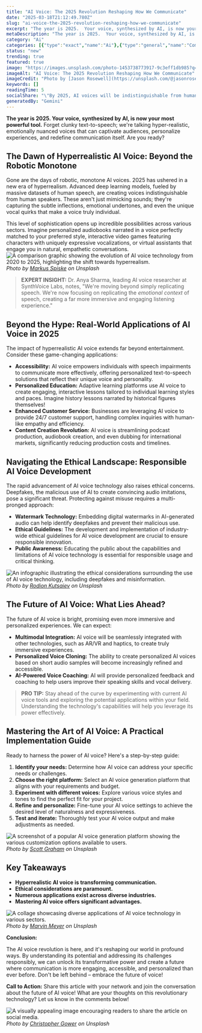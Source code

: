 ```yaml
---
title: "AI Voice: The 2025 Revolution Reshaping How We Communicate"
date: "2025-03-18T21:12:49.780Z"
slug: "ai-voice-the-2025-revolution-reshaping-how-we-communicate"
excerpt: "The year is 2025.  Your voice, synthesized by AI, is now your most powerful tool. Forget clunky text-to-speech; we're talking hyper-realistic, emotionally nuanced voices that can captivate audiences, personalize experiences, and redefine communication itself.  Are you ready?"
metaDescription: "The year is 2025.  Your voice, synthesized by AI, is now your most powerful tool. Forget clunky text-to-speech; we're talking hyper-realistic, emotionally ..."
category: "Ai"
categories: [{"type":"exact","name":"Ai"},{"type":"general","name":"Communications"},{"type":"medium","name":"Speech Technology"},{"type":"specific","name":"Voice Synthesis"},{"type":"niche","name":"Text-to-Speech Engines"}]
status: "new"
trending: true
featured: true
image: "https://images.unsplash.com/photo-1453738773917-9c3eff1db985?q=85&w=1200&fit=max&fm=webp&auto=compress"
imageAlt: "AI Voice: The 2025 Revolution Reshaping How We Communicate"
imageCredit: "Photo by [Jason Rosewell](https://unsplash.com/@jasonrosewell) on Unsplash"
keywords: []
readingTime: 5
socialShare: "\"By 2025, AI voices will be indistinguishable from humans – a game-changer for communication, but also a potential Pandora's Box of ethical dilemmas. Are we ready?\""
generatedBy: "Gemini"
---
```




**The year is 2025.  Your voice, synthesized by AI, is now your most powerful tool.** Forget clunky text-to-speech; we're talking hyper-realistic, emotionally nuanced voices that can captivate audiences, personalize experiences, and redefine communication itself.  Are you ready?

## The Dawn of Hyperrealistic AI Voice: Beyond the Robotic Monotone

Gone are the days of robotic, monotone AI voices.  2025 has ushered in a new era of hyperrealism.  Advanced deep learning models, fueled by massive datasets of human speech, are creating voices indistinguishable from human speakers.  These aren't just mimicking sounds; they're capturing the subtle inflections, emotional undertones, and even the unique vocal quirks that make a voice truly individual.

This level of sophistication opens up incredible possibilities across various sectors. Imagine personalized audiobooks narrated in a voice perfectly matched to your preferred style, interactive video games featuring characters with uniquely expressive vocalizations, or virtual assistants that engage you in natural, empathetic conversations. ![A comparison graphic showing the evolution of AI voice technology from 2020 to 2025, highlighting the shift towards hyperrealism.](https://images.unsplash.com/photo-1526374965328-7f61d4dc18c5?q=85&w=1200&fit=max&fm=webp&auto=compress)
*Photo by [Markus Spiske](https://unsplash.com/@markusspiske) on Unsplash*

> **EXPERT INSIGHT:** Dr. Anya Sharma, leading AI voice researcher at SynthVoice Labs, notes, "We're moving beyond simply replicating speech. We're now focusing on replicating the *emotional context* of speech, creating a far more immersive and engaging listening experience."

## Beyond the Hype: Real-World Applications of AI Voice in 2025

The impact of hyperrealistic AI voice extends far beyond entertainment. Consider these game-changing applications:

*   **Accessibility:**  AI voice empowers individuals with speech impairments to communicate more effectively, offering personalized text-to-speech solutions that reflect their unique voice and personality.
*   **Personalized Education:** Adaptive learning platforms use AI voice to create engaging, interactive lessons tailored to individual learning styles and paces.  Imagine history lessons narrated by historical figures themselves!
*   **Enhanced Customer Service:**  Businesses are leveraging AI voice to provide 24/7 customer support, handling complex inquiries with human-like empathy and efficiency.
*   **Content Creation Revolution:**  AI voice is streamlining podcast production, audiobook creation, and even dubbing for international markets, significantly reducing production costs and timelines.

## Navigating the Ethical Landscape: Responsible AI Voice Development

The rapid advancement of AI voice technology also raises ethical concerns.  Deepfakes, the malicious use of AI to create convincing audio imitations, pose a significant threat.  Protecting against misuse requires a multi-pronged approach:

*   **Watermark Technology:**  Embedding digital watermarks in AI-generated audio can help identify deepfakes and prevent their malicious use.
*   **Ethical Guidelines:**  The development and implementation of industry-wide ethical guidelines for AI voice development are crucial to ensure responsible innovation.
*   **Public Awareness:** Educating the public about the capabilities and limitations of AI voice technology is essential for responsible usage and critical thinking.

![An infographic illustrating the ethical considerations surrounding the use of AI voice technology, including deepfakes and misinformation.](https://images.unsplash.com/photo-1483478550801-ceba5fe50e8e?q=85&w=1200&fit=max&fm=webp&auto=compress)
*Photo by [Rodion Kutsaiev](https://unsplash.com/@frostroomhead) on Unsplash*

## The Future of AI Voice: What Lies Ahead?

The future of AI voice is bright, promising even more immersive and personalized experiences.  We can expect:

*   **Multimodal Integration:**  AI voice will be seamlessly integrated with other technologies, such as AR/VR and haptics, to create truly immersive experiences.
*   **Personalized Voice Cloning:** The ability to create personalized AI voices based on short audio samples will become increasingly refined and accessible.
*   **AI-Powered Voice Coaching:**  AI will provide personalized feedback and coaching to help users improve their speaking skills and vocal delivery.

> **PRO TIP:**  Stay ahead of the curve by experimenting with current AI voice tools and exploring the potential applications within your field.  Understanding the technology's capabilities will help you leverage its power effectively.

## Mastering the Art of AI Voice: A Practical Implementation Guide

Ready to harness the power of AI voice? Here's a step-by-step guide:

1.  **Identify your needs:** Determine how AI voice can address your specific needs or challenges.
2.  **Choose the right platform:** Select an AI voice generation platform that aligns with your requirements and budget.
3.  **Experiment with different voices:** Explore various voice styles and tones to find the perfect fit for your project.
4.  **Refine and personalize:**  Fine-tune your AI voice settings to achieve the desired level of naturalness and expressiveness.
5.  **Test and iterate:**  Thoroughly test your AI voice output and make adjustments as needed.

![A screenshot of a popular AI voice generation platform showing the various customization options available to users.](https://images.unsplash.com/photo-1454165804606-c3d57bc86b40?q=85&w=1200&fit=max&fm=webp&auto=compress)
*Photo by [Scott Graham](https://unsplash.com/@amstram) on Unsplash*

## Key Takeaways

*   **Hyperrealistic AI voice is transforming communication.**
*   **Ethical considerations are paramount.**
*   **Numerous applications exist across diverse industries.**
*   **Mastering AI voice offers significant advantages.**

![A collage showcasing diverse applications of AI voice technology in various sectors.](https://images.unsplash.com/photo-1519389950473-47ba0277781c?q=85&w=1200&fit=max&fm=webp&auto=compress)
*Photo by [Marvin Meyer](https://unsplash.com/@marvelous) on Unsplash*

**Conclusion:**

The AI voice revolution is here, and it's reshaping our world in profound ways. By understanding its potential and addressing its challenges responsibly, we can unlock its transformative power and create a future where communication is more engaging, accessible, and personalized than ever before.  Don't be left behind – embrace the future of voice!

**Call to Action:** Share this article with your network and join the conversation about the future of AI voice!  What are your thoughts on this revolutionary technology?  Let us know in the comments below!

![A visually appealing image encouraging readers to share the article on social media.](https://images.unsplash.com/photo-1498050108023-c5249f4df085?q=85&w=1200&fit=max&fm=webp&auto=compress)
*Photo by [Christopher Gower](https://unsplash.com/@cgower) on Unsplash*



<div class="reading-progress-container">
  <div id="reading-progress" class="reading-progress"></div>
</div>
